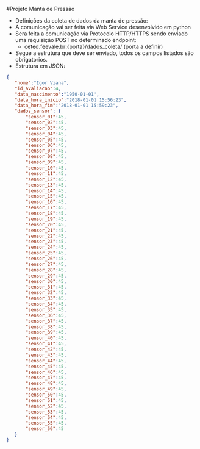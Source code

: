 #Projeto Manta de Pressão
- Definições da coleta de dados da manta de pressão:
 - A comunicação vai ser feita via Web Service desenvolvido em python
 - Sera feita a comunicação via Protocolo HTTP/HTTPS sendo enviado uma requisição POST no determinado endpoint:
     - ceted.feevale.br:{porta}/dados_coleta/ (porta a definir)
 - Segue a estrutura que deve ser enviado, todos os campos listados são obrigatorios.
 - Estrutura em JSON:
 ```json
{
    "nome":"Igor Viana",
    "id_avaliacao":4,
    "data_nascimento":"1950-01-01",
    "data_hora_inicio":"2018-01-01 15:56:23",
    "data_hora_fim":"2018-01-01 15:59:23",
    "dados_sensor": {
        "sensor_01":45,
        "sensor_02":45,
        "sensor_03":45,
        "sensor_04":45,
        "sensor_05":45,
        "sensor_06":45,
        "sensor_07":45,
        "sensor_08":45,
        "sensor_09":45,
        "sensor_10":45,
        "sensor_11":45,
        "sensor_12":45,
        "sensor_13":45,
        "sensor_14":45,
        "sensor_15":45,
        "sensor_16":45,
        "sensor_17":45,
        "sensor_18":45,
        "sensor_19":45,
        "sensor_20":45,
        "sensor_21":45,
        "sensor_22":45,
        "sensor_23":45,
        "sensor_24":45,
        "sensor_25":45,
        "sensor_26":45,
        "sensor_27":45,
        "sensor_28":45,
        "sensor_29":45,
        "sensor_30":45,
        "sensor_31":45,
        "sensor_32":45,
        "sensor_33":45,
        "sensor_34":45,
        "sensor_35":45,
        "sensor_36":45,
        "sensor_37":45,
        "sensor_38":45,
        "sensor_39":45,
        "sensor_40":45,
        "sensor_41":45,
        "sensor_42":45,
        "sensor_43":45,
        "sensor_44":45,
        "sensor_45":45,
        "sensor_46":45,
        "sensor_47":45,
        "sensor_48":45,
        "sensor_49":45,
        "sensor_50":45,
        "sensor_51":45,
        "sensor_52":45,
        "sensor_53":45,
        "sensor_54":45,
        "sensor_55":45,
        "sensor_56":45
    }
}
